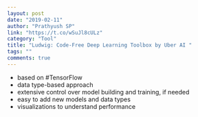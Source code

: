 ```yaml
---
layout: post
date: "2019-02-11"
author: "Prathyush SP"
link: "https://t.co/wSuJl8cULz"
category: "Tool"
title: "Ludwig: Code-Free Deep Learning Toolbox by Uber AI "
tags: ""
comments: true
---
```

- based on #TensorFlow
- data type-based approach
- extensive control over model building and training, if needed
- easy to add new models and data types
- visualizations to understand performance
